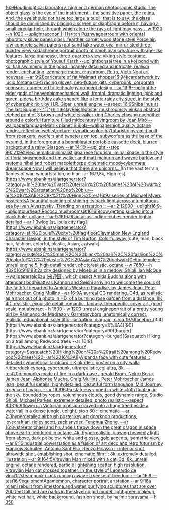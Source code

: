 [16:9](https://www.ebank.nz/aiartgenerator?category=16%3A9)[Houdini](https://www.ebank.nz/aiartgenerator?category=Houdini)[optical laboratory, high end german photographic studio The object glass is the eye of the instrument - the sensitive paper, the retina.  And, the eye should not have too large a pupil; that is to say, the glass should be diminished by placing a screen or diaphragm before it, having a small circular hole, through which alone the rays of light may pass  --w 1920 --h 1020 --uplight](https://www.ebank.nz/aiartgenerator?category=optical%20laboratory%2C%20high%20end%20german%20photographic%20studio%20The%20object%20glass%20is%20the%20eye%20of%20the%20instrument%20-%20the%20sensitive%20paper%2C%20the%20retina.%20%20And%2C%20the%20eye%20should%20not%20have%20too%20large%20a%20pupil%3B%20that%20is%20to%20say%2C%20the%20glass%20should%20be%20diminished%20by%20placing%20a%20screen%20or%20diaphragm%20before%20it%2C%20having%20a%20small%20circular%20hole%2C%20through%20which%20alone%20the%20rays%20of%20light%20may%20pass%20%20--w%201920%20--h%201020%20--uplight)[raccoon || Hariton Pushwagner](https://www.ebank.nz/aiartgenerator?category=raccoon%20%7C%7C%20Hariton%20Pushwagner)[room with oriental laboratory  silver panes glass  ,fearther carpet wood stone steel Porcelain raw  concrete salvia patens roof sand lake water oval mirror steel](https://www.ebank.nz/aiartgenerator?category=room%20with%20oriental%20laboratory%20%20silver%20panes%20glass%20%20%2Cfearther%20carpet%20wood%20stone%20steel%20Porcelain%20raw%20%20concrete%20salvia%20patens%20roof%20sand%20lake%20water%20oval%20mirror%20steel)[three-quarter view kodachrome portrait photo of amphibian creature with ape-like features, large braincase, three-quarters view, viking style costume, photographic style of Yousuf Karsh --uplight](https://www.ebank.nz/aiartgenerator?category=three-quarter%20view%20kodachrome%20portrait%20photo%20of%20amphibian%20creature%20with%20ape-like%20features%2C%20large%20braincase%2C%20three-quarters%20view%2C%20viking%20style%20costume%2C%20photographic%20style%20of%20Yousuf%20Karsh%20--uplight)[bonsai tree in a koi pond with koi fish swimming in the pond, insanely detailed and intricate, realism render, enchanting, zen](https://www.ebank.nz/aiartgenerator?category=bonsai%20tree%20in%20a%20koi%20pond%20with%20koi%20fish%20swimming%20in%20the%20pond%2C%20insanely%20detailed%20and%20intricate%2C%20realism%20render%2C%20enchanting%2C%20zen)[magic moon, mushroom, Retro, Victo Ngai art nouveau,  --ar 9:20](https://www.ebank.nz/aiartgenerator?category=magic%20moon%2C%20mushroom%2C%20Retro%2C%20Victo%20Ngai%20art%20nouveau%2C%20%20--ar%209%3A20)[caricature of fat Walmart shopper](https://www.ebank.nz/aiartgenerator?category=caricature%20of%20fat%20Walmart%20shopper)[16:9](https://www.ebank.nz/aiartgenerator?category=16%3A9)[4k](https://www.ebank.nz/aiartgenerator?category=4k)[card](https://www.ebank.nz/aiartgenerator?category=card)[artwork by lucio fontana](https://www.ebank.nz/aiartgenerator?category=artwork%20by%20lucio%20fontana)[sci-fi racing gloves, neo-future, gits, cyberpunk, corporate sponsors, connected to technology concept design --ar 16:9](https://www.ebank.nz/aiartgenerator?category=sci-fi%20racing%20gloves%2C%20neo-future%2C%20gits%2C%20cyberpunk%2C%20corporate%20sponsors%2C%20connected%20to%20technology%20concept%20design%20--ar%2016%3A9)[--uplight](https://www.ebank.nz/aiartgenerator?category=--uplight)[the elder gods of heaven](https://www.ebank.nz/aiartgenerator?category=the%20elder%20gods%20of%20heaven)[biomechanical wall, frontal, dramatic lighting, pink and green, pipes](https://www.ebank.nz/aiartgenerator?category=biomechanical%20wall%2C%20frontal%2C%20dramatic%20lighting%2C%20pink%20and%20green%2C%20pipes)[a birthday cake shaped like a tent](https://www.ebank.nz/aiartgenerator?category=a%20birthday%20cake%20shaped%20like%20a%20tent)[a rainy city street in the style of cyberpunk noir, by H.R. Giger, unreal engine --aspect 16:9](https://www.ebank.nz/aiartgenerator?category=a%20rainy%20city%20street%20in%20the%20style%20of%20cyberpunk%20noir%2C%20by%20H.R.%20Giger%2C%20unreal%20engine%20--aspect%2016%3A9)[Shiba Inus at The last Supper](https://www.ebank.nz/aiartgenerator?category=Shiba%20Inus%20at%20The%20last%20Supper)[(╯^□^)❄☃❄](https://www.ebank.nz/aiartgenerator?category=%28%E2%95%AF%5E%E2%96%A1%5E%29%E2%9D%84%E2%98%83%E2%9D%84)[clay](https://www.ebank.nz/aiartgenerator?category=clay)[Reich](https://www.ebank.nz/aiartgenerator?category=Reich)[lobster mushroom](https://www.ebank.nz/aiartgenerator?category=lobster%20mushroom)[style](https://www.ebank.nz/aiartgenerator?category=style)[ink](https://www.ebank.nz/aiartgenerator?category=ink)[an abstract etched print of 3 brown and white cavalier king Charles chasing eachother around a colorful furniture filled midcentury livingroom by Joan Miró --wallpaper](https://www.ebank.nz/aiartgenerator?category=an%20abstract%20etched%20print%20of%203%20brown%20and%20white%20cavalier%20king%20Charles%20chasing%20eachother%20around%20a%20colorful%20furniture%20filled%20midcentury%20livingroom%20by%20Joan%20Mir%C3%B3%20--wallpaper)[language](https://www.ebank.nz/aiartgenerator?category=language)[Matrix planet](https://www.ebank.nz/aiartgenerator?category=Matrix%20planet)[16:9](https://www.ebank.nz/aiartgenerator?category=16%3A9)[job](https://www.ebank.nz/aiartgenerator?category=job)[--wallpaper](https://www.ebank.nz/aiartgenerator?category=--wallpaper)[high quality octane render, reflective web structure, cymatics](https://www.ebank.nz/aiartgenerator?category=high%20quality%20octane%20render%2C%20reflective%20web%20structure%2C%20cymatics)[colors](https://www.ebank.nz/aiartgenerator?category=colors)[5:7](https://www.ebank.nz/aiartgenerator?category=5%3A7)[futuristic pyramid built from speakers, woofers and tweeters on top, subwoofers as the base of the pyramid, in the foreground a boomblaster portable cassette deck, blurred background a rainy Glasgow --ar 14:10 --uplight --stop 80](https://www.ebank.nz/aiartgenerator?category=futuristic%20pyramid%20built%20from%20speakers%2C%20woofers%20and%20tweeters%20on%20top%2C%20subwoofers%20as%20the%20base%20of%20the%20pyramid%2C%20in%20the%20foreground%20a%20boomblaster%20portable%20cassette%20deck%2C%20blurred%20background%20a%20rainy%20Glasgow%20--ar%2014%3A10%20--uplight%20--stop%2080)[::](https://www.ebank.nz/aiartgenerator?category=%3A%3A)[21:9](https://www.ebank.nz/aiartgenerator?category=21%3A9)[style](https://www.ebank.nz/aiartgenerator?category=style)[cinematic](https://www.ebank.nz/aiartgenerator?category=cinematic)[minimalist japanese futurism liminal space in the style of floria sigismondi and tim walker and matt mahurin and wayne barlow and tsutomu nihei and robert mapplethorpe cinematic moody](https://www.ebank.nz/aiartgenerator?category=minimalist%20japanese%20futurism%20liminal%20space%20in%20the%20style%20of%20floria%20sigismondi%20and%20tim%20walker%20and%20matt%20mahurin%20and%20wayne%20barlow%20and%20tsutomu%20nihei%20and%20robert%20mapplethorpe%20cinematic%20moody)[cybermetal dreamscape Now I will believe that there are unicorns...](https://www.ebank.nz/aiartgenerator?category=cybermetal%20dreamscape%20Now%20I%20will%20believe%20that%20there%20are%20unicorns...)[In the vast terrain, flames of war, war,artstation,no blur--ar 16:9,8k, High res](https://www.ebank.nz/aiartgenerator?category=In%20the%20vast%20terrain%2C%20flames%20of%20war%2C%20war%2Cartstation%2Cno%20blur--ar%2016%3A9%2C8k%2C%20High%20res)[16:9](https://www.ebank.nz/aiartgenerator?category=16%3A9)[a series of Michael Myers postcards](https://www.ebank.nz/aiartgenerator?category=a%20series%20of%20Michael%20Myers%20postcards)[A beautiful painting of shining its back light across a tumultuous sea by Ivan Aivazovsky, Trending on artstation :: --ar 2:1](https://www.ebank.nz/aiartgenerator?category=A%20beautiful%20painting%20of%20shining%20its%20back%20light%20across%20a%20tumultuous%20sea%20by%20Ivan%20Aivazovsky%2C%20Trending%20on%20artstation%20%3A%3A%20--ar%202%3A1)[2000](https://www.ebank.nz/aiartgenerator?category=2000)[--uplight](https://www.ebank.nz/aiartgenerator?category=--uplight)[16:9](https://www.ebank.nz/aiartgenerator?category=16%3A9)[--uplight](https://www.ebank.nz/aiartgenerator?category=--uplight)[blur](https://www.ebank.nz/aiartgenerator?category=blur)[heart Rococo mushrooms](https://www.ebank.nz/aiartgenerator?category=heart%20Rococo%20mushrooms)[9:16](https://www.ebank.nz/aiartgenerator?category=9%3A16)[16:9](https://www.ebank.nz/aiartgenerator?category=16%3A9)[cow getting sucked into a black hole, collage —ar 9:16](https://www.ebank.nz/aiartgenerator?category=cow%20getting%20sucked%20into%20a%20black%20hole%2C%20collage%20%E2%80%94ar%209%3A16)[16:9](https://www.ebank.nz/aiartgenerator?category=16%3A9)[Lactarius-Indigo::cubes::render highly detailed --ar 1:3](https://www.ebank.nz/aiartgenerator?category=Lactarius-Indigo%3A%3Acubes%3A%3Arender%20highly%20detailed%20--ar%201%3A3)[wlop.](https://www.ebank.nz/aiartgenerator?category=wlop.)[st. louis city flag](https://www.ebank.nz/aiartgenerator?category=st.%20louis%20city%20flag)[floor](https://www.ebank.nz/aiartgenerator?category=floor)[Claymation New England Character Design, in the style of Tim Burton, Colorful](https://www.ebank.nz/aiartgenerator?category=Claymation%20New%20England%20Character%20Design%2C%20in%20the%20style%20of%20Tim%20Burton%2C%20Colorful)[away.](https://www.ebank.nz/aiartgenerator?category=away.)[cute, man, black hair, fashion, colorful, plastic, Asian, catwalk](https://www.ebank.nz/aiartgenerator?category=cute%2C%20man%2C%20black%20hair%2C%20fashion%2C%20colorful%2C%20plastic%2C%20Asian%2C%20catwalk)[Celtic temple :: unreal engine 5, high detail render, photorealistic, octane --w 7680 --h 4320](https://www.ebank.nz/aiartgenerator?category=Celtic%20temple%20%3A%3A%20unreal%20engine%205%2C%20high%20detail%20render%2C%20photorealistic%2C%20octane%20--w%207680%20--h%204320)[16:9](https://www.ebank.nz/aiartgenerator?category=16%3A9)[16:9](https://www.ebank.nz/aiartgenerator?category=16%3A9)[3:2](https://www.ebank.nz/aiartgenerator?category=3%3A2)[a city designed by Moebius in a medow, Ghibli, Ian McQue --wallpaper](https://www.ebank.nz/aiartgenerator?category=a%20city%20designed%20by%20Moebius%20in%20a%20medow%2C%20Ghibli%2C%20Ian%20McQue%20--wallpaper)[raigōzu (来迎図), which depict Amida Buddha along with attendant bodhisattvas Kannon and Seishi arriving to welcome the souls of the faithful departed to Amida's Western Paradise,  by James Jean, Peter Mohrbacher, Craig Mullins  --ar 16:9](https://www.ebank.nz/aiartgenerator?category=raig%C5%8Dzu%C2%A0%28%E6%9D%A5%E8%BF%8E%E5%9B%B3%29%2C%20which%20depict%C2%A0Amida%C2%A0Buddha%20along%20with%20attendant%20bodhisattvas%20Kannon%20and%20Seishi%20arriving%20to%20welcome%20the%20souls%20of%20the%20faithful%20departed%20to%20Amida%27s%20Western%20Paradise%2C%20%20by%20James%20Jean%2C%20Peter%20Mohrbacher%2C%20Craig%20Mullins%20%20--ar%2016%3A9)[A surreal CG rendering, C4d, as realistic as a shot out of a photo in HD, of a burning rose garden from a distance, 8K, 4D, realistic, exquisite detail, romantic, fantasy, therapeutic, cover art, good scale, not abstract - h 1600 - w 1200 unreal engine](https://www.ebank.nz/aiartgenerator?category=A%20surreal%20CG%20rendering%2C%20C4d%2C%20as%20realistic%20as%20a%20shot%20out%20of%20a%20photo%20in%20HD%2C%20of%20a%20burning%20rose%20garden%20from%20a%20distance%2C%208K%2C%204D%2C%20realistic%2C%20exquisite%20detail%2C%20romantic%2C%20fantasy%2C%20therapeutic%2C%20cover%20art%2C%20good%20scale%2C%20not%20abstract%20-%20h%201600%20-%20w%201200%20unreal%20engine)[portrait of a pretty young girl by Raimundo de Madrazo y Garreta](https://www.ebank.nz/aiartgenerator?category=portrait%20of%20a%20pretty%20young%20girl%20by%20Raimundo%20de%20Madrazo%20y%20Garreta)[cyborg, anatomically correct, realistic, educational, scientific illustration, diagram, circa 1970](https://www.ebank.nz/aiartgenerator?category=cyborg%2C%20anatomically%20correct%2C%20realistic%2C%20educational%2C%20scientific%20illustration%2C%20diagram%2C%20circa%201970)[face](https://www.ebank.nz/aiartgenerator?category=face)[box.](https://www.ebank.nz/aiartgenerator?category=box.)[3:4](https://www.ebank.nz/aiartgenerator?category=3%3A4)[90](https://www.ebank.nz/aiartgenerator?category=90)[burger](https://www.ebank.nz/aiartgenerator?category=burger)[Sasquatch Hiking on a trail among Redwood trees --ar 16:8](https://www.ebank.nz/aiartgenerator?category=Sasquatch%20Hiking%20on%20a%20trail%20among%20Redwood%20trees%20--ar%2016%3A8)[A panda face with cute features :: detailed symmetrical tarotcard :: Kinkade :: poster on a city wall](https://www.ebank.nz/aiartgenerator?category=A%20panda%20face%20with%20cute%20features%20%3A%3A%20detailed%20symmetrical%20tarotcard%20%3A%3A%20Kinkade%20%3A%3A%20poster%20on%20a%20city%20wall)[a rubberduck cyborg, cyberpunk, ultrarealistic,cgi,ultra, 8k, --test](https://www.ebank.nz/aiartgenerator?category=a%20rubberduck%20cyborg%2C%20cyberpunk%2C%20ultrarealistic%2Ccgi%2Cultra%2C%208k%2C%20--test)[20mm](https://www.ebank.nz/aiartgenerator?category=20mm)[monks made of fire in a dark cave , gerald Brom, Nekro Borja, James Jean, Alphonse Mucha, Craig Mullins , Peter Mohrbacher James jean, beautiful details, highlydetailed, beautiful form language, Mid Journey, a sence of magic, --ar 16:9](https://www.ebank.nz/aiartgenerator?category=monks%20made%20of%20fire%20in%20a%20dark%20cave%20%2C%20gerald%20Brom%2C%20Nekro%20Borja%2C%20James%20Jean%2C%20Alphonse%20Mucha%2C%20Craig%20Mullins%20%2C%20Peter%20Mohrbacher%20James%20jean%2C%20beautiful%20details%2C%20highlydetailed%2C%20beautiful%20form%20language%2C%20Mid%20Journey%2C%20a%20sence%20of%20magic%2C%20--ar%2016%3A9)[16:9](https://www.ebank.nz/aiartgenerator?category=16%3A9)[a statue wrapped in white cloth floating in the sky, bounded by ropes, voluminous clouds, good dynamic range, Studio Ghibli, Michael Parkes, extremely detailed, photo realistic --aspect 8:13](https://www.ebank.nz/aiartgenerator?category=a%20statue%20wrapped%20in%20white%20cloth%20floating%20in%20the%20sky%2C%20bounded%20by%20ropes%2C%20voluminous%20clouds%2C%20good%20dynamic%20range%2C%20Studio%20Ghibli%2C%20Michael%20Parkes%2C%20extremely%20detailed%2C%20photo%20realistic%20--aspect%208%3A13)[16:9](https://www.ebank.nz/aiartgenerator?category=16%3A9)[flower](https://www.ebank.nz/aiartgenerator?category=flower)[< a Victorian mansion carved into a huge tree beside a waterfall in a dense jungle, uplight, stop 80 :: cinematic —ar 2:3](https://www.ebank.nz/aiartgenerator?category=%3C%20a%20Victorian%20mansion%20carved%20into%20a%20huge%20tree%20beside%20a%20waterfall%20in%20a%20dense%20jungle%2C%20uplight%2C%20stop%2080%20%3A%3A%20cinematic%20%E2%80%94ar%202%3A3)[hyperdetailed airbrush poster key art doorknob productions, lovecraftian, ridley scott, zack snyder, Fenghua Zhong, --ar 16:8](https://www.ebank.nz/aiartgenerator?category=hyperdetailed%20airbrush%20poster%20key%20art%20doorknob%20productions%2C%20lovecraftian%2C%20ridley%20scott%2C%20zack%20snyder%2C%20Fenghua%20Zhong%2C%20--ar%2016%3A8)[<street](https://www.ebank.nz/aiartgenerator?category=%3Cstreet)[michael and his angels throw down the great dragon in space above earth, rendered in octane, 4k, hyperrealistic, glowing heavenly light from above, dark pit below, white and glossy, gold accents, isometric view, --ar 9:16](https://www.ebank.nz/aiartgenerator?category=michael%20and%20his%20angels%20throw%20down%20the%20great%20dragon%20in%20space%20above%20earth%2C%20rendered%20in%20octane%2C%204k%2C%20hyperrealistic%2C%20glowing%20heavenly%20light%20from%20above%2C%20dark%20pit%20below%2C%20white%20and%20glossy%2C%20gold%20accents%2C%20isometric%20view%2C%20--ar%209%3A16)[industrial powerstation as a fusion of art deco and retro futurism by François Schuiten, Antonio Sant'Elia, Renzo Picasso : : interior shot, ultrawide shot, establishing shot, cinematic film : : 8k, extremely detailed illustration --ar 9:16](https://www.ebank.nz/aiartgenerator?category=industrial%20powerstation%20as%20a%20fusion%20of%20art%20deco%20and%20retro%20futurism%20by%20Fran%C3%A7ois%20Schuiten%2C%20Antonio%20Sant%27Elia%2C%20Renzo%20Picasso%20%3A%20%3A%20interior%20shot%2C%20ultrawide%20shot%2C%20establishing%20shot%2C%20cinematic%20film%20%3A%20%3A%208k%2C%20extremely%20detailed%20illustration%20--ar%209%3A16)[4:5](https://www.ebank.nz/aiartgenerator?category=4%3A5)[Vitruvian Man mixed with a cat, 3d, 8k, unreal engine, octane rendered, particle lightening scatter, high resolution, Vitruvian Man cat crossed together, in the style of Leonardo de vinci](https://www.ebank.nz/aiartgenerator?category=Vitruvian%20Man%20mixed%20with%20a%20cat%2C%203d%2C%208k%2C%20unreal%20engine%2C%20octane%20rendered%2C%20particle%20lightening%20scatter%2C%20high%20resolution%2C%20Vitruvian%20Man%20cat%20crossed%20together%2C%20in%20the%20style%20of%20Leonardo%20de%20vinci)[1.2](https://www.ebank.nz/aiartgenerator?category=1.2)[steampunk clock running away:: a sense of freedom:: —ar 16:9 —test](https://www.ebank.nz/aiartgenerator?category=steampunk%20clock%20running%20away%3A%3A%20a%20sense%20of%20freedom%3A%3A%20%E2%80%94ar%2016%3A9%20%E2%80%94test)[16:9](https://www.ebank.nz/aiartgenerator?category=16%3A9)[equipment](https://www.ebank.nz/aiartgenerator?category=equipment)[Agamemnon, character portrait artstation --ar 9:16](https://www.ebank.nz/aiartgenerator?category=Agamemnon%2C%20character%20portrait%20artstation%20--ar%209%3A16)[a miami rebuilt from limestone and water purifying sculptures that are over 200 feet tall and are parks in the sky](https://www.ebank.nz/aiartgenerator?category=a%20miami%20rebuilt%20from%20limestone%20and%20water%20purifying%20sculptures%20that%20are%20over%20200%20feet%20tall%20and%20are%20parks%20in%20the%20sky)[emo girl model, light green makeup, white wet hair, white background, fashion shoot, by hajime sorayama —h 350](https://www.ebank.nz/aiartgenerator?category=emo%20girl%20model%2C%20light%20green%20makeup%2C%20white%20wet%20hair%2C%20white%20background%2C%20fashion%20shoot%2C%20by%20hajime%20sorayama%20%E2%80%94h%20350)